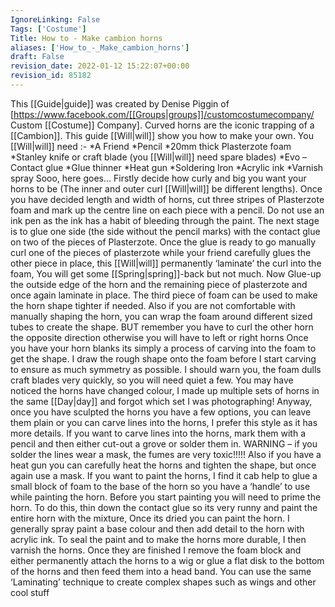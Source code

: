 ```yaml
---
IgnoreLinking: False
Tags: ['Costume']
Title: How to - Make cambion horns
aliases: ['How_to_-_Make_cambion_horns']
draft: False
revision_date: 2022-01-12 15:22:07+00:00
revision_id: 85182
---
```


This [[Guide|guide]] was created by Denise Piggin of [https://www.facebook.com/[[Groups|groups]]/customcostumecompany/ Custom [[Costume]] Company].
Curved horns are the iconic trapping of a [[Cambion]]. This guide [[Will|will]] show you how to make your own.
You [[Will|will]] need :-
*A Friend
*Pencil
*20mm thick Plasterzote foam
*Stanley knife or craft blade (you [[Will|will]] need spare blades)
*Evo – Contact glue
*Glue thinner
*Heat gun
*Soldering Iron
*Acrylic ink
*Varnish spray
Sooo, here goes…
Firstly decide how curly and big you want your horns to be (The inner and outer curl [[Will|will]] be different lengths). Once you have decided length and width of horns, cut three stripes of Plasterzote foam and mark up the centre line on each piece with a pencil. Do not use an ink pen as the ink has a habit of bleeding through the paint.
The next stage is to glue one side (the side without the pencil marks) with the contact glue on two of the pieces of Plasterzote. Once the glue is ready to go manually curl one of the pieces of plasterzote while your friend carefully glues the other piece in place, this [[Will|will]] permanently ‘laminate’ the curl into the foam, You will get some [[Spring|spring]]-back but not much.
Now Glue-up the outside edge of the horn and the remaining piece of plasterzote and once again laminate in place. The third piece of foam can be used to make the horn shape tighter if needed. Also if you are not comfortable with manually shaping the horn, you can wrap the foam around different sized tubes to create the shape. BUT remember you have to curl the other horn the opposite direction otherwise you will have to left or right horns
Once you have your horn blanks its simply a process of carving into the foam to get the shape. I draw the rough shape onto the foam before I start carving to ensure as much symmetry as possible. I should warn you, the foam dulls craft blades very quickly, so you will need quiet a few.
You may have noticed the horns have changed colour, I made up multiple sets of horns in the same [[Day|day]] and forgot which set I was photographing! Anyway, once you have sculpted the horns you have a few options, you can leave them plain or you can carve lines into the horns, I prefer this style as it has more details. If you want to carve lines into the horns, mark them with a pencil and then either cut-out a grove or solder them in. WARNING – if you solder the lines wear a mask, the fumes are very toxic!!!!!
Also if you have a heat gun you can carefully heat the horns and tighten the shape, but once again use a mask.
If you want to paint the horns, I find it cab help to glue a small block of foam to the base of the horn so you have a ‘handle’ to use while painting the horn. Before you start painting you will need to prime the horn. To do this, thin down the contact glue so its very runny and paint the entire horn with the mixture, Once its dried you can paint the horn.
I generally spray paint a base colour and then add detail to the horn with acrylic ink. To seal the paint and to make the horns more durable, I then varnish the horns. Once they are finished I remove the foam block and either permanently attach the horns to a wig or glue a flat disk to the bottom of the horns and then feed them into a head band.
You can use the same ‘Laminating’ technique to create complex shapes such as wings and other cool stuff